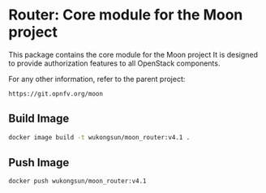 # Router: Core module for the Moon project

This package contains the core module for the Moon project
It is designed to provide authorization features to all OpenStack components.

For any other information, refer to the parent project:

    https://git.opnfv.org/moon

## Build Image
```bash
docker image build -t wukongsun/moon_router:v4.1 .
```

## Push Image
```bash
docker push wukongsun/moon_router:v4.1
```